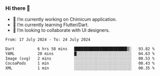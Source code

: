 ### Hi there 👋

<!--
**devcat37/devcat37** is a ✨ _special_ ✨ repository because its `README.md` (this file) appears on your GitHub profile.-->


- 🔭 I’m currently working on Chimicum application.
- 🌱 I’m currently learning Flutter/Dart.
- 👯 I’m looking to collaborate with UI designers.
<!-- - 🤔 I’m looking for help with ... -->

<!--START_SECTION:waka-->

```txt
From: 17 July 2024 - To: 24 July 2024

Dart          6 hrs 58 mins   ███████████████████████▒░   93.82 %
YAML          20 mins         █░░░░░░░░░░░░░░░░░░░░░░░░   04.63 %
Image (svg)   2 mins          ░░░░░░░░░░░░░░░░░░░░░░░░░   00.53 %
CocoaPods     1 min           ░░░░░░░░░░░░░░░░░░░░░░░░░   00.43 %
XML           1 min           ░░░░░░░░░░░░░░░░░░░░░░░░░   00.35 %
```

<!--END_SECTION:waka-->
